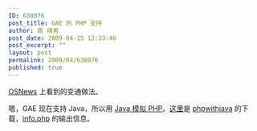 ```yaml
---
ID: 638076
post_title: GAE 的 PHP 支持
author: 南 靖男
post_date: 2009-04-15 12:33:46
post_excerpt: ""
layout: post
permalink: 2009/04/638076
published: true
---
```

<p><a href="http://www.osnews.com/story/21307/PHP_on_Google_App_Engine">OSNews</a> 上看到的变通做法。</p>  <p>嗯，GAE 现在支持 Java，所以用 <a href="http://www.webdigi.co.uk/blog/2009/run-php-on-the-google-app-engine/">Java 模拟 PHP</a>。<a href="http://www.webdigi.co.uk/fun/php-appengine/phpwithjava.zip">这里</a>是 <a href="http://phpwithjava.appspot.com/">phpwithjava</a> 的下载，<a href="http://phpwithjava.appspot.com/info.php">info.php</a> 的输出信息。</p>